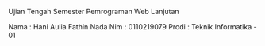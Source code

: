 Ujian Tengah Semester Pemrograman Web Lanjutan 

Nama  : Hani Aulia Fathin Nada 
Nim   : 0110219079
Prodi : Teknik Informatika - 01
